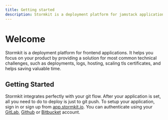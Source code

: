 ```yaml
---
title: Getting started
description: Stormkit is a deployment platform for jamstack applications. It helps you focus on your product by providing a solution for most common technical challenges, such as deployments, logs, hosting, scaling tls certificates, and helps saving valuable time.
---
```


# Welcome

<section>
Stormkit is a deployment platform for frontend applications. It helps you focus on your product by providing a solution for most common technical challenges, such as deployments, logs, hosting, scaling tls certificates, and helps saving valuable time.
</section>

## Getting Started

<section>
Stormkit integrates perfectly with your git flow. After your application is set, all you need to do to deploy is just to git push. To setup your application, sign in or sign up from <a href="https://app.stormkit.io" target="_blank" rel="noopener noreferrer">app.stormkit.io</a>. You can authenticate using your <a href="https://gitlab.com" target="_blank" rel="noopener noreferrer">GitLab</a>, <a href="https://github.com" target="_blank" rel="noopener noreferrer">Github</a> or <a href="https://bitbucket.org/product" target="_blank" rel="noopener noreferrer">Bitbucket</a> account.
</section>
